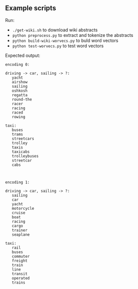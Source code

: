 ## Example scripts

Run:  
 - `./get-wiki.sh` to download wiki abstracts  
 - `python preprocess.py` to extract and tokenize the abstracts  
 - `python build-wiki-worvecs.py` to buld word vectors  
 - `python test-worvecs.py` to test word vectors  

 Expected output:
 ```
 encoding 0:

 driving -> car, sailing -> ?:
  	yacht
  	airshow
  	sailing
  	oshkosh
  	regatta
  	round-the
  	racer
  	racing
  	raced
  	rowing

taxi:
  	buses
  	trams
  	streetcars
  	trolley
  	taxis
  	taxicabs
  	trolleybuses
  	streetcar
  	cabs



encoding 1:

driving -> car, sailing -> ?:
  	sailing
  	car
  	yacht
  	motorcycle
  	cruise
  	boat
  	racing
  	cargo
  	trainer
  	seaplane

taxi:
  	rail
  	buses
  	commuter
  	freight
  	train
  	line
  	transit
  	operated
  	trains
```
